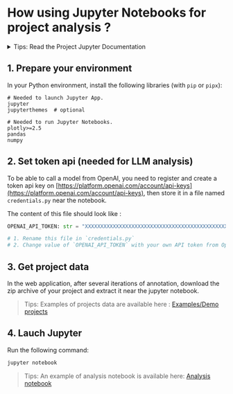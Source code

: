 # How using Jupyter Notebooks for project analysis ?

<details>
	<summary>Tips: Read the Project Jupyter Documentation</summary>
	If needed, see <a href="https://docs.jupyter.org/en/latest/" alt="Project Jupyter Documentation.">https://docs.jupyter.org/en/latest/</a>.
</details>

## 1. Prepare your environment

In your Python environment, install the following libraries (with `pip` or `pipx`):

```
# Needed to launch Jupyter App.
jupyter
jupyterthemes  # optional

# Needed to run Jupyter Notebooks.
plotly>=2.5
pandas
numpy
```

## 2. Set token api (needed for LLM analysis)

To be able to call a model from OpenAI, you need to register and create a token api key on [https://platform.openai.com/account/api-keys](https://platform.openai.com/account/api-keys), then store it in a file named `credentials.py` near the notebook.

The content of this file should look like :

```python
OPENAI_API_TOKEN: str = "XXXXXXXXXXXXXXXXXXXXXXXXXXXXXXXXXXXXXXXXXXXXXXXXXXX"

# 1. Rename this file in `credentials.py`
# 2. Change value of `OPENAI_API_TOKEN` with your own API token from OpenAI (https://platform.openai.com/account/api-keys).
```

## 3. Get project data

In the web application, after several iterations of annotation, download the zip archive of your project and extract it near the jupyter notebook.

> Tips: Examples of projects data are available here : [Examples/Demo projects](../examples/README.md)

## 4. Lauch Jupyter

Run the following command:

```bash
jupyter notebook
```

> Tips: An example of analysis notebook is available here: [Analysis notebook](./analysis.ipynb)
